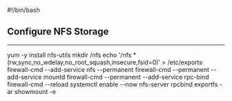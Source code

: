 #!/bin/bash

## Configure NFS Storage ##
---------------------------
yum -y install nfs-utils
mkdir /nfs
echo '/nfs *(rw,sync,no_wdelay,no_root_squash,insecure,fsid=0)' > /etc/exports
firewall-cmd --add-service nfs --permanent
firewall-cmd --permanent --add-service mountd
firewall-cmd --permanent --add-service rpc-bind
firewall-cmd --reload
systemctl enable --now nfs-server rpcbind
exportfs -ar
showmount -e
